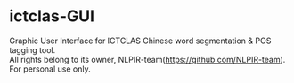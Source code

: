 # ictclas-GUI
Graphic User Interface for ICTCLAS Chinese word segmentation &amp; POS tagging tool.\
All rights belong to its owner, NLPIR-team(https://github.com/NLPIR-team).\
For personal use only.
